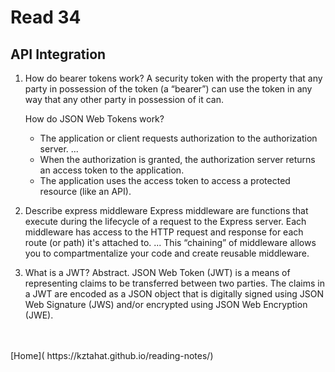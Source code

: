 # Read 34

## API Integration

1. How do bearer tokens work?
   A security token with the property that any party in possession of the token (a “bearer”) can use the token in any way that any other party in possession of it can.

   How do JSON Web Tokens work?

   - The application or client requests authorization to the authorization server. ...
   - When the authorization is granted, the authorization server returns an access token to the application.
   - The application uses the access token to access a protected resource (like an API).

2. Describe express middleware
   Express middleware are functions that execute during the lifecycle of a request to the Express server. Each middleware has access to the HTTP request and response for each route (or path) it's attached to. ... This “chaining” of middleware allows you to compartmentalize your code and create reusable middleware.

3. What is a JWT?
   Abstract. JSON Web Token (JWT) is a means of representing claims to be transferred between two parties. The claims in a JWT are encoded as a JSON object that is digitally signed using JSON Web Signature (JWS) and/or encrypted using JSON Web Encryption (JWE).

<br />
<br />
[Home]( https://kztahat.github.io/reading-notes/)
